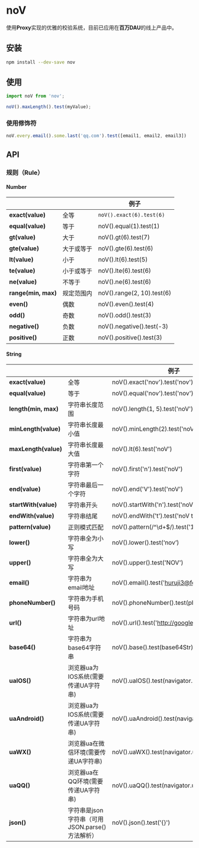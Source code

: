 # noV

使用**Proxy**实现的优雅的校验系统，目前已应用在**百万DAU**的线上产品中。

## 安装

```bash
npm install --dev-save nov
```

## 使用

```js
import noV from 'nov';

noV().maxLength().test(myValue);
```

### 使用修饰符

```js
noV.every.email().some.last('qq.com').test([email1, email2, email3])
```

## API

### 规则（Rule）

#### Number
|                     |            | 例子                       |
| ------------------- | ---------- | -------------------------- |
| **exact(value)**    | 全等       | `noV().exact(6).test(6)`   |
| **equal(value)**    | 等于       | noV().equal(1).test(1)     |
| **gt(value)**       | 大于       | noV().gt(6).test(7)        |
| **gte(value)**      | 大于或等于 | noV().gte(6).test(6)       |
| **lt(value)**       | 小于       | noV().lt(6).test(5)        |
| **te(value)**       | 小于或等于 | noV().lte(6).test(6)       |
| **ne(value)**       | 不等于     | noV().ne(6).test(6)        |
| **range(min, max)** | 规定范围内 | noV().range(2, 10).test(6) |
| **even()**          | 偶数       | noV().even().test(4)       |
| **odd()**           | 奇数       | noV().odd().test(3)        |
| **negative()**      | 负数       | noV().negative().test(-3)  |
| **positive()**      | 正数       | noV().positive().test(3)   |

#### String
|                      |                                                | 例子                                        |
| -------------------- | ---------------------------------------------- | ------------------------------------------- |
| **exact(value)**     | 全等                                           | noV().exact('nov').test('nov')              |
| **equal(value)**     | 等于                                           | noV().equal('nov').test('nov')              |
| **length(min, max)** | 字符串长度范围                                 | noV().length(1, 5).test('noV')              |
| **minLength(value)** | 字符串长度最小值                               | noV().minLength(2).test('noV')              |
| **maxLength(value)** | 字符串长度最大值                               | noV().lt(6).test('noV')                     |
| **first(value)**     | 字符串第一个字符                               | noV().first('n').test('noV')                |
| **end(value)**       | 字符串最后一个字符                             | noV().end('V').test('noV')                  |
| **startWith(value)** | 字符串开头                                     | noV().startWith('n').test('noV test')       |
| **endWith(value)**   | 字符串结尾                                     | noV().endWith('t').test('noV test')         |
| **pattern(value)**   | 正则模式匹配                                   | noV().pattern(/^\d+$/).test('123123321')    |
| **lower()**          | 字符串全为小写                                 | noV().lower().test(‘nov’)                 |
| **upper()**          | 字符串全为大写                                 | noV().upper().test('NOV')                   |
| **email()**          | 字符串为email地址                              | noV().email().test('huruji3@foxmail.com')   |
| **phoneNumber()**    | 字符串为手机号码                               | noV().phoneNumber().test(phoneNumber)       |
| **url()**            | 字符串为url地址                                | noV().url().test('http://google.com')       |
| **base64()**         | 字符串为base64字符串                           | noV().base().test(base64Str)                |
| **uaIOS()**          | 浏览器ua为IOS系统(需要传递UA字符串)            | noV().uaIOS().test(navigator.userAgent)     |
| **uaAndroid()**      | 浏览器ua为IOS系统(需要传递UA字符串)            | noV().uaAndroid().test(navigator.userAgent) |
| **uaWX()**           | 浏览器ua在微信环境(需要传递UA字符串)           | noV().uaWX().test(navigator.userAgent)      |
| **uaQQ()**           | 浏览器ua在QQ环境(需要传递UA字符串)             | noV().uaQQ().test(navigator.userAgent)      |
| **json()**           | 字符串是json字符串（可用JSON.parse()方法解析） | noV().json().test('{}')                     |
